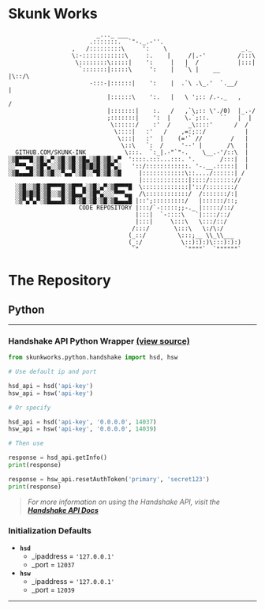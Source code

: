 # Skunk Works
```
                         _..._ ___
                       .:::::::.  `"-._.-''.
                  ,   /:::::::::\     ':    \                     _._
                  \:-::::::::::::\     :.    |     /|.-'         /:::\ 
                   \::::::::\:::::|    ':     |   |  /           |:::|
                    `:::::::|:::::\     ':    |   `\ |    __     |\::/\ 
                       -:::-|::::::|    ':    |  .`\ .\_.'  `.__/      |
                            |::::::\    ':.   |   \ ';:: /.-._   ,    /
                            |:::::::|    :.   /   ,`\;:: \'./0)  |_.-/
                            ;:::::::|    ':  |    \.`;::.   ``   |  |
                             \::::::/    :'  /     _\::::'      /  /
                              \::::|   :'   /    ,=:;::/           |
                               \:::|   :'  |    (='` //        /   |
                                \::\   `:  /     '--' |       /\   |
  GITHUB.COM/SKUNK-INK           \:::.  `:_|.-"`"-.    \__.-'/::\  |
░▒█▀▀▀█░▒█░▄▀░▒█░▒█░▒█▄░▒█░▒█░▄▀  '::::.:::...:::. '.       /:::|  |
░░▀▀▀▄▄░▒█▀▄░░▒█░▒█░▒█▒█▒█░▒█▀▄░   '::/::::::::::::. '-.__.:::::|  |
░▒█▄▄▄█░▒█░▒█░░▀▄▄▀░▒█░░▀█░▒█░▒█     |::::::::::::\::..../::::::| /
                                     |:::::::::::::|::::/::::::://
  ░▒█░░▒█░▒█▀▀▀█░▒█▀▀▄░▒█░▄▀░▒█▀▀▀█  \:::::::::::::|'::/::::::::/
  ░▒█▒█▒█░▒█░░▒█░▒█▄▄▀░▒█▀▄░░░▀▀▀▄▄  /\::::::::::::/  /:::::::/:|
  ░▒▀▄▀▄▀░▒█▄▄▄█░▒█░▒█░▒█░▒█░▒█▄▄▄█ |::';:::::::::/   |::::::/::;
                    CODE REPOSITORY |:::/`-:::::;;-._ |:::::/::/
                                    |:::|  `-::::\   `|::::/::/
                                    |:::|     \:::\   \:::/::/
                                   /:::/       \:::\   \:/\:/
                                  (_::/         \:::;__ \\_\\___
                                  (_:/           \::):):)\:::):):)
                                   `"             `""""`  `""""""`   
```
# **The Repository**
## **Python**

***

### **Handshake API Python Wrapper** [(view source)](handshake/wrapper.py)

```python
from skunkworks.python.handshake import hsd, hsw

# Use default ip and port

hsd_api = hsd('api-key')
hsw_api = hsw('api-key')

# Or specify

hsd_api = hsd('api-key', '0.0.0.0', 14037)
hsw_api = hsw('api-key', '0.0.0.0', 14039)

# Then use

response = hsd_api.getInfo()
print(response)

response = hsw_api.resetAuthToken('primary', 'secret123')
print(response)

```
> *For more information on using the Handshake API, visit the **[Handshake API Docs](https://hsd-dev.org/api-docs/#introduction)***


### **Initialization Defaults**
 - **`hsd`**
   - _ipaddress = `'127.0.0.1'`
   - _port = `12037`
 - **`hsw`**
   - _ipaddress = `'127.0.0.1'`
   - _port = `12039`

***